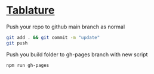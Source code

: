 # [Tablature](https://robertleroy.github.io/tablature/)

Push your repo to github main branch as normal  

```sh
git add . && git commit -m "update"
git push
```

Push you build folder to gh-pages branch with new script  

```sh
npm run gh-pages
```